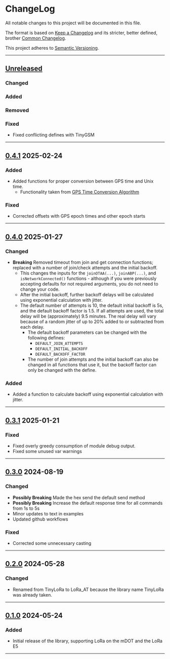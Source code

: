 # ChangeLog

All notable changes to this project will be documented in this file.

The format is based on [Keep a Changelog](https://keepachangelog.com/en/1.0.0/) and its stricter, better defined, brother [Common Changelog](https://common-changelog.org/).

This project adheres to [Semantic Versioning](https://semver.org/spec/v2.0.0.html).

***

## [Unreleased]

### Changed

### Added

### Removed

### Fixed

- Fixed conflicting defines with TinyGSM

***

## [0.4.1] 2025-02-24

### Added

- Added functions for proper conversion between GPS time and Unix time.
  - Functionality taken from [GPS Time Conversion Algorithm](https://www.andrews.edu/~tzs/timeconv/timealgorithm.html)

### Fixed

- Corrected offsets with GPS epoch times and other epoch starts

***

## [0.4.0] 2025-01-27

### Changed

- **Breaking** Removed timeout from join and get connection functions; replaced with a number of join/check attempts and the initial backoff.
  - This changes the inputs for the `joinOTAA(...)`, `joinABP(...)`, and `isNetworkConnected()` functions - although if you were previously accepting defaults for not required arguments, you do not need to change your code.
  - After the initial backoff, further backoff delays will be calculated using exponential calculation with jitter.
  - The default number of attempts is 10, the default initial backoff is 5s, and the default backoff factor is 1.5. If all attempts are used, the total delay will be (approximately) 9.5 minutes. The real delay will vary because of a random jitter of up to 20% added to or subtracted from each delay.
    - The default backoff parameters can be changed with the following defines:
      - `DEFAULT_JOIN_ATTEMPTS`
      - `DEFAULT_INITIAL_BACKOFF`
      - `DEFAULT_BACKOFF_FACTOR`
    - The number of join attempts and the initial backoff can also be changed in all functions that use it, but the backoff factor can only be changed with the define.

### Added

- Added a function to calculate backoff using exponential calculation with jitter.

***

## [0.3.1] 2025-01-21

### Fixed

- Fixed overly greedy consumption of module debug output.
- Fixed some unused var warnings

***

## [0.3.0] 2024-08-19

### Changed

- **Possibly Breaking** Made the hex send the default send method
- **Possibly Breaking** Increase the default response time for all commands from 1s to 5s
- Minor updates to text in examples
- Updated github workflows

### Fixed

- Corrected some unnecessary casting

***

## [0.2.0] 2024-05-28

### Changed

- Renamed from TinyLoRa to LoRa_AT because the library name TinyLoRa was already taken.

***

## [0.1.0] 2024-05-24

### Added

- Initial release of the library, supporting LoRa on the mDOT and the LoRa E5

***

[Unreleased]: https://github.com/EnviroDIY/LoRa_AT/compare/v0.4.1...HEAD
[0.4.1]: https://github.com/EnviroDIY/LoRa_AT/releases/tag/v0.4.1
[0.4.0]: https://github.com/EnviroDIY/LoRa_AT/releases/tag/v0.4.0
[0.3.1]: https://github.com/EnviroDIY/LoRa_AT/releases/tag/v0.3.1
[0.3.0]: https://github.com/EnviroDIY/LoRa_AT/releases/tag/v0.3.0
[0.2.0]: https://github.com/EnviroDIY/LoRa_AT/releases/tag/v0.2.0
[0.1.0]: https://github.com/EnviroDIY/LoRa_AT/releases/tag/v0.1.0
